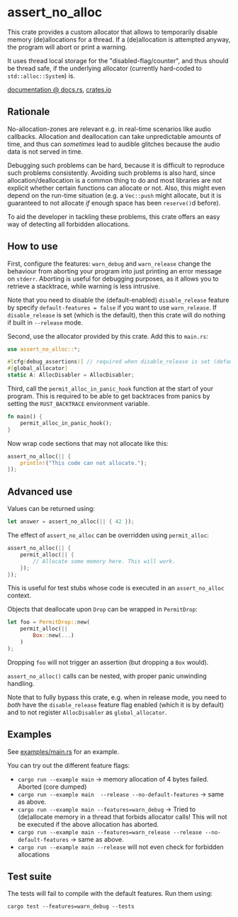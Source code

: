 assert_no_alloc
===============

This crate provides a custom allocator that allows to temporarily disable
memory (de)allocations for a thread. If a (de)allocation is attempted
anyway, the program will abort or print a warning.

It uses thread local storage for the "disabled-flag/counter", and thus
should be thread safe, if the underlying allocator (currently hard-coded
to `std::alloc::System`) is.

[documentation @ docs.rs](https://docs.rs/assert_no_alloc/1.1.0/assert_no_alloc/),
[crates.io](https://crates.io/crates/assert_no_alloc)

Rationale
---------

No-allocation-zones are relevant e.g. in real-time scenarios like audio
callbacks. Allocation and deallocation can take unpredictable amounts of
time, and thus can *sometimes* lead to audible glitches because the audio
data is not served in time.

Debugging such problems can be hard, because it is difficult to reproduce
such problems consistently. Avoiding such problems is also hard, since
allocation/deallocation is a common thing to do and most libraries are not
explicit whether certain functions can allocate or not. Also, this might
even depend on the run-time situation (e.g. a `Vec::push` might allocate,
but it is guaranteed to not allocate *if* enough space has been `reserve()`d
before).

To aid the developer in tackling these problems, this crate offers an easy
way of detecting all forbidden allocations.

How to use
----------

First, configure the features: `warn_debug` and `warn_release` change the
behaviour from aborting your program into just printing an error message
on `stderr`. Aborting is useful for debugging purposes, as it allows you
to retrieve a stacktrace, while warning is less intrusive.

Note that you need to disable the (default-enabled) `disable_release` feature
by specify `default-features = false` if you want to use `warn_release`. If
`disable_release` is set (which is the default), then this crate will do
nothing if built in `--release` mode.

Second, use the allocator provided by this crate. Add this to `main.rs`:

```rust
use assert_no_alloc::*;

#[cfg(debug_assertions)] // required when disable_release is set (default)
#[global_allocator]
static A: AllocDisabler = AllocDisabler;
```

Third, call the `permit_alloc_in_panic_hook` function at the start of your
program. This is required to be able to get backtraces from panics by
setting the `RUST_BACKTRACE` environment variable.

```rust
fn main() {
	permit_alloc_in_panic_hook();
}
```

Now wrap code sections that may not allocate like this:

```rust
assert_no_alloc(|| {
	println!("This code can not allocate.");
});
```

Advanced use
------------

Values can be returned using:

```rust
let answer = assert_no_alloc(|| { 42 });
```

The effect of `assert_no_alloc` can be overridden using `permit_alloc`:

```rust
assert_no_alloc(|| {
	permit_alloc(|| {
		// Allocate some memory here. This will work.
	});
});
```

This is useful for test stubs whose code is executed in an `assert_no_alloc`
context.

Objects that deallocate upon `Drop` can be wrapped in `PermitDrop`:

```rust
let foo = PermitDrop::new(
    permit_alloc(||
        Box::new(...)
    )
);
```

Dropping `foo` will not trigger an assertion (but dropping a `Box` would).

`assert_no_alloc()` calls can be nested, with proper panic unwinding handling.

Note that to fully bypass this crate, e.g. when in release mode, you need to
*both* have the `disable_release` feature flag enabled (which it is by default)
and to not register `AllocDisabler` as `global_allocator`.

Examples
--------

See [examples/main.rs](https://github.com/Windfisch/rust-assert-no-alloc/blob/master/examples/main.rs) for an example.

You can try out the different feature flags:

- `cargo run --example main` -> memory allocation of 4 bytes failed. Aborted (core dumped)
- `cargo run --example main  --release --no-default-features` -> same as above.
- `cargo run --example main --features=warn_debug` -> Tried to (de)allocate memory in a thread that forbids allocator calls! This will not be executed if the above allocation has aborted.
- `cargo run --example main --features=warn_release --release --no-default-features` -> same as above.
- `cargo run --example main --release` will not even check for forbidden allocations

Test suite
----------

The tests will fail to compile with the default features. Run them using:

```
cargo test --features=warn_debug --tests
```

